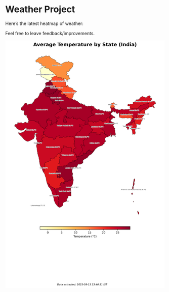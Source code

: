 # Weather Project

Here’s the latest heatmap of weather:

Feel free to leave feedback/improvements.

![India Heatmap](docs/assets/india_heatmap.png?v=C85699)
